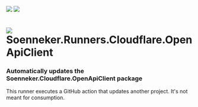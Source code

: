 ﻿[![](https://img.shields.io/github/actions/workflow/status/soenneker/Soenneker.Runners.Cloudflare.OpenApiClient/build-and-test.yml?style=for-the-badge)](https://github.com/soenneker/Soenneker.Runners.Cloudflare.OpenApiClient/actions/workflows/build-and-test.yml)
[![](https://img.shields.io/github/actions/workflow/status/soenneker/Soenneker.Runners.Cloudflare.OpenApiClient/daily-automatic-update.yml?style=for-the-badge&label=Daily%20Update)](https://github.com/soenneker/Soenneker.Runners.Cloudflare.OpenApiClient/actions/workflows/daily-automatic-update.yml)

# ![](https://user-images.githubusercontent.com/4441470/224455560-91ed3ee7-f510-4041-a8d2-3fc093025112.png) Soenneker.Runners.Cloudflare.OpenApiClient
### Automatically updates the Soenneker.Cloudflare.OpenApiClient package

This runner executes a GitHub action that updates another project. It's not meant for consumption.
